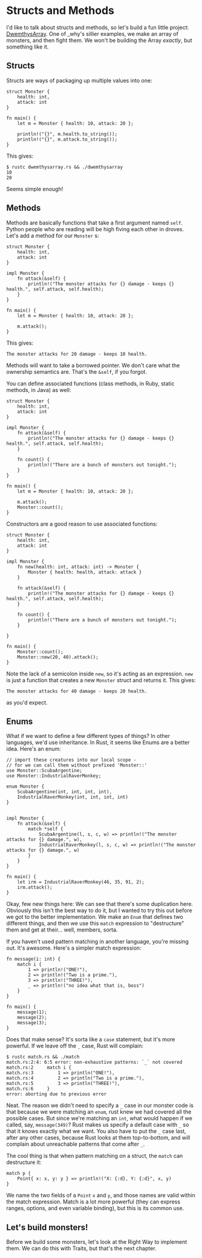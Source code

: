 Structs and Methods
===================

I'd like to talk about structs and methods, so let's build a fun little
project:
[DwemthysArray](http://mislav.uniqpath.com/poignant-guide/dwemthy/). One
of \_why's sillier examples, we make an array of monsters, and then
fight them. We won't be building the Array _exactly_, but something
like it.

Structs
-------

Structs are ways of packaging up multiple values into one:

~~~ {.rust}
struct Monster {
    health: int,
    attack: int
}

fn main() {
    let m = Monster { health: 10, attack: 20 };

    println!("{}", m.health.to_string());
    println!("{}", m.attack.to_string());
}
~~~

This gives:

    $ rustc dwemthysarray.rs && ./dwemthysarray
    10
    20

Seems simple enough!

Methods
-------

Methods are basically functions that take a first argument named `self`.
Python people who are reading will be high fiving each other in droves.
Let's add a method for our `Monster` s:

~~~ {.rust}
struct Monster {
    health: int,
    attack: int
}

impl Monster {
    fn attack(&self) {
        println!("The monster attacks for {} damage - keeps {} health.", self.attack, self.health);
    }
}

fn main() {
    let m = Monster { health: 10, attack: 20 };

    m.attack();
}
~~~

This gives:

    The monster attacks for 20 damage - keeps 10 health.

Methods will want to take a borrowed pointer. We don't care what the ownership
semantics are. That's the `&self`, if you forgot.

You can define associated functions (class methods, in Ruby, static
methods, in Java) as well:

~~~ {.rust}
struct Monster {
    health: int,
    attack: int
}

impl Monster {
    fn attack(&self) {
        println!("The monster attacks for {} damage - keeps {} health.", self.attack, self.health);
    }

    fn count() {
        println!("There are a bunch of monsters out tonight.");
    }
}

fn main() {
    let m = Monster { health: 10, attack: 20 };

    m.attack();
    Monster::count();
}
~~~

Constructors are a good reason to use associated functions:

~~~ {.rust}
struct Monster {
    health: int,
    attack: int
}

impl Monster {
    fn new(health: int, attack: int) -> Monster {
        Monster { health: health, attack: attack }
    }

    fn attack(&self) {
        println!("The monster attacks for {} damage - keeps {} health.", self.attack, self.health);
    }

    fn count() {
        println!("There are a bunch of monsters out tonight.");
    }

}

fn main() {
    Monster::count();
    Monster::new(20, 40).attack();
}
~~~

Note the lack of a semicolon inside `new`, so it's acting as an
expression. `new` is just a function that creates a new `Monster`
struct and returns it. This gives:

    The monster attacks for 40 damage - keeps 20 health.

as you'd expect.

Enums
-----

What if we want to define a few different types of things? In other
languages, we'd use inheritance. In Rust, it seems like Enums are a
better idea. Here's an enum:

~~~ {.rust}
// import these creatures into our local scope - 
// for we can call them without prefixed 'Monster::'
use Monster::ScubaArgentine;
use Monster::IndustrialRaverMonkey;

enum Monster {
    ScubaArgentine(int, int, int, int),
    IndustrialRaverMonkey(int, int, int, int)
}


impl Monster {
    fn attack(&self) {
        match *self {
            ScubaArgentine(l, s, c, w) => println!("The monster attacks for {} damage.", w),
            IndustrialRaverMonkey(l, s, c, w) => println!("The monster attacks for {} damage.", w)
        }
    }
}

fn main() {
    let irm = IndustrialRaverMonkey(46, 35, 91, 2);
    irm.attack();
}
~~~

Okay, few new things here: We can see that there's some duplication
here. Obviously this isn't the best way to do it, but I wanted to try
this out before we got to the better implementation. We make an `Enum`
that defines two different things, and then we use this `match`
expression to "destructure" them and get at their... well, members,
sorta.

If you haven't used pattern matching in another language, you're missing
out. It's awesome. Here's a simpler match expression:

~~~ {.rust}
fn message(i: int) {
    match i {
        1 => println!("ONE!"),
        2 => println!("Two is a prime."),
        3 => println!("THREE!"),
        _ => println!("no idea what that is, boss")
    }
}

fn main() {
    message(1);
    message(2);
    message(3);
}
~~~

Does that make sense? It's sorta like a `case` statement, but it's more
powerful. If we leave off the `_` case, Rust will complain:

    $ rustc match.rs && ./match
    match.rs:2:4: 6:5 error: non-exhaustive patterns: `_` not covered
    match.rs:2     match i {
    match.rs:3         1 => println("ONE!"),
    match.rs:4         2 => println("Two is a prime."),
    match.rs:5         3 => println("THREE!"),
    match.rs:6     }
    error: aborting due to previous error

Neat. The reason we didn't need to specify a `_` case in our monster code
is that because we were matching an `enum`, rust knew we had covered all
the possible cases. But since we're matching an `int`, what would happen
if we called, say, `message(349)`? Rust makes us specify a default case
with `_` so that it knows exactly what we want. You also have to put the `_`
case last, after any other cases, because Rust looks at them top-to-bottom, and
will complain about unreachable patterns that come after `_`.

The cool thing is that when pattern matching on a struct, the `match`
can destructure it:

~~~ {.rust}
match p {
    Point{ x: x, y: y } => println!("X: {:d}, Y: {:d}", x, y)
}
~~~

We name the two fields of a `Point` `x` and `y`, and those names are
valid within the match expression. Match is a lot more powerful (they
can express ranges, options, and even variable binding), but this is its
common use.

Let's build monsters!
---------------------

Before we build some monsters, let's look at the Right Way to implement
them. We can do this with Traits, but that's the next chapter.
